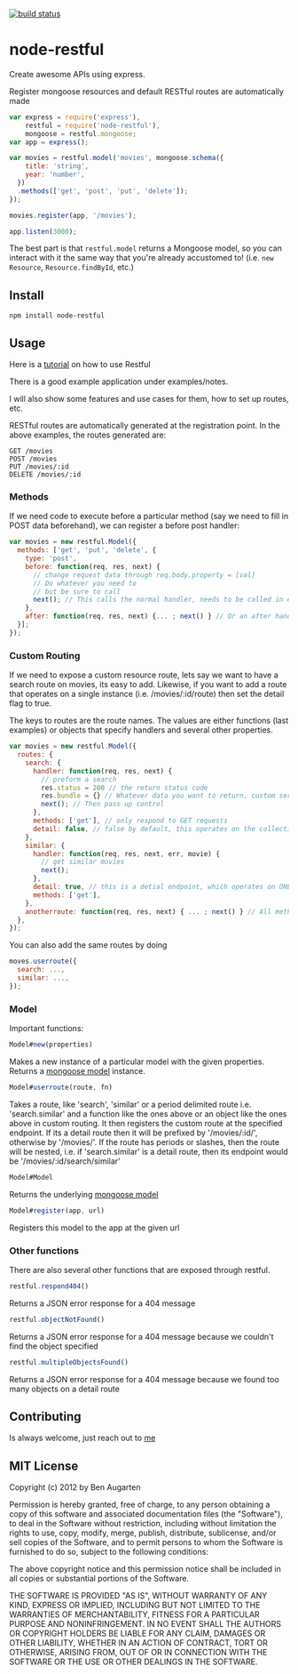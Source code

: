 [![build status](https://secure.travis-ci.org/baugarten/node-restful.png?branch=master)](http://travis-ci.org/baugarten/node-restful)

node-restful
============

Create awesome APIs using express.

Register mongoose resources and default RESTful routes are automatically made

```js
var express = require('express'),
    restful = require('node-restful'),
    mongoose = restful.mongoose;
var app = express();

var movies = restful.model('movies', mongoose.schema({
    title: 'string',
    year: 'number',
  })
  .methods(['get', 'post', 'put', 'delete']);
}); 

movies.register(app, '/movies');

app.listen(3000);
```

The best part is that `restful.model` returns a Mongoose model, so you can interact with it the same way that you're already accustomed to! (i.e. `new Resource`, `Resource.findById`, etc.)

## Install

```
npm install node-restful
```

## Usage

Here is a [tutorial](benaugarten.com/blog/2013/01/31/restful-a-better-rest-api-using-node-dot-js-with-express/) on how to use Restful

There is a good example application under examples/notes.

I will also show some features and use cases for them, how to set up routes, etc.

RESTful routes are automatically generated at the registration point. In the above examples, the routes generated are:
```
GET /movies
POST /movies
PUT /movies/:id
DELETE /movies/:id
```

### Methods
If we need code to execute before a particular method (say we need to fill in POST data beforehand), we can register a before post handler:
```js
var movies = new restful.Model({
  methods: ['get', 'put', 'delete', {
    type: 'post',
    before: function(req, res, next) {
      // change request data through req.body.property = [val]
      // Do whatever you need to
      // but be sure to call
      next(); // This calls the normal handler, needs to be called in every before/after/handler
    },
    after: function(req, res, next) {... ; next() } // Or an after handler
  }];
});
```

### Custom Routing
If we need to expose a custom resource route, lets say we want to have a search route on movies, its easy to add. Likewise, if you want to add a route that operates on a single instance (i.e. /movies/:id/route) then set the detail flag to true. 

The keys to routes are the route names. The values are either functions (last examples) or objects that specify handlers and several other properties.

```js
var movies = new restful.Model({
  routes: {
    search: {
      handler: function(req, res, next) {
        // preform a search
        res.status = 200 // the return status code
        res.bundle = {} // Whatever data you want to return, custom serialization methods soon to come
        next(); // Then pass up control
      },
      methods: ['get'], // only respond to GET requests
      detail: false, // false by default, this operates on the collection of movies, /movies/search
    },
    similar: {
      handler: function(req, res, next, err, movie) {
        // get similar movies
        next();
      },
      detail: true, // this is a detial endpoint, which operates on ONE movie, /movies/:id/similar
      methods: ['get'],
    },
    anotherroute: function(req, res, next) { ... ; next() } // All methods, /movies/anotherroute
  },
});
```

You can also add the same routes by doing
```js
moves.userroute({
  search: ...,
  similar: ...,
});
```

### Model
Important functions:
```js
Model#new(properties)
```
Makes a new instance of a particular model with the given properties. Returns a [mongoose model](http://mongoosejs.com/docs/api.html#model-js) instance.

```js
Model#userroute(route, fn)
```
Takes a route, like 'search', 'similar' or a period delimited route i.e. 'search.similar' and a function like the ones above or an object like the ones above in custom routing. It then registers the custom route at the specified endpoint. If its a detail route then it will be prefixed by '/movies/:id/', otherwise by '/movies/'. If the route has periods or slashes, then the route will be nested, i.e. if 'search.similar' is a detail route, then its endpoint would be '/movies/:id/search/similar'

```js
Model#Model
```
Returns the underlying [mongoose model](http://mongoosejs.com/docs/api.html#model-js)

```js
Model#register(app, url)
```
Registers this model to the app at the given url


### Other functions

There are also several other functions that are exposed through restful.

```js
restful.respond404()
```
Returns a JSON error response for a 404 message

```js
restful.objectNotFound()
```
Returns a JSON error response for a 404 message because we couldn't find the object specified

```js
restful.multipleObjectsFound()
```
Returns a JSON error response for a 404 message because we found too many objects on a detail route

## Contributing

Is always welcome, just reach out to [me](https://github.com/baugarten)

## MIT License
Copyright (c) 2012 by Ben Augarten

Permission is hereby granted, free of charge, to any person obtaining a copy
of this software and associated documentation files (the "Software"), to deal
in the Software without restriction, including without limitation the rights
to use, copy, modify, merge, publish, distribute, sublicense, and/or sell
copies of the Software, and to permit persons to whom the Software is
furnished to do so, subject to the following conditions:

The above copyright notice and this permission notice shall be included in
all copies or substantial portions of the Software.

THE SOFTWARE IS PROVIDED "AS IS", WITHOUT WARRANTY OF ANY KIND, EXPRESS OR
IMPLIED, INCLUDING BUT NOT LIMITED TO THE WARRANTIES OF MERCHANTABILITY,
  FITNESS FOR A PARTICULAR PURPOSE AND NONINFRINGEMENT. IN NO EVENT SHALL THE
  AUTHORS OR COPYRIGHT HOLDERS BE LIABLE FOR ANY CLAIM, DAMAGES OR OTHER
  LIABILITY, WHETHER IN AN ACTION OF CONTRACT, TORT OR OTHERWISE, ARISING FROM,
  OUT OF OR IN CONNECTION WITH THE SOFTWARE OR THE USE OR OTHER DEALINGS IN
  THE SOFTWARE.

